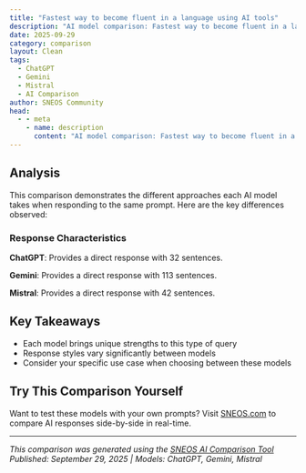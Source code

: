 ```yaml
---
title: "Fastest way to become fluent in a language using AI tools"
description: "AI model comparison: Fastest way to become fluent in a language using AI tools..."
date: 2025-09-29
category: comparison
layout: Clean
tags:
  - ChatGPT
  - Gemini
  - Mistral
  - AI Comparison
author: SNEOS Community
head:
  - - meta
    - name: description
      content: "AI model comparison: Fastest way to become fluent in a language using AI tools..."
---
```


<ChatComparison
  title="Fastest way to become fluent in a language using AI tools"
  prompt="Fastest way to become fluent in a language using AI tools"
  :responses='{"ChatGPT": "Becoming fluent in a language quickly using AI tools is definitely achievable with focused strategies and the right resources. Here\u2019s a step-by-step approach leveraging AI technologies:\n\n### 1. **Personalized Learning with AI Tutors**\n- Use AI-powered language learning apps like **Duolingo**, **Babbel**, or **Busuu** that adapt to your level and progress.\n- For more interactive conversation practice, try **ChatGPT** or specialized AI chatbots that can simulate real-life dialogues in the target language.\n \n### 2. **Immersive Practice with AI Translation \u0026 Writing Tools**\n- Write essays, messages, or journal entries and use tools like **Grammarly** (supports multiple languages) or **DeepL Write** to get real-time feedback on grammar and style.\n- Use **Google Translate** or **DeepL** to check your understanding of new vocabulary and phrases.\n\n### 3. **Speaking Practice with AI Speech Recognition**\n- Use language learning apps or platforms that use AI speech recognition (e.g. **Rosetta Stone**, **Mondly**) to practice pronunciation.\n- Use AI voice assistants (like Siri, Alexa, or Google Assistant) set to your target language to practice speaking and understanding commands.\n\n### 4. **Content Consumption \u0026 Generation**\n- Use AI to generate customized reading or listening materials based on your current level and interests (e.g., ask ChatGPT to create stories or dialogues).\n- Listen to AI-generated podcasts or practice with AI-curated videos with subtitles to improve listening skills.\n\n### 5. **Regular Conversation Practice**\n- Schedule regular speaking sessions with AI chatbots that can engage in free-form conversation.\n- Use AI to simulate different scenarios (travel, business, casual) to prepare for real-world conversations.\n\n### 6. **Spaced Repetition via AI Flashcards**\n- Use apps like **Anki** or **Memrise** enhanced with AI to optimize spaced repetition schedules for vocabulary retention.\n\n### Sample Daily Routine with AI Tools:\n- **Morning**: 20 minutes Duolingo or Babbel for vocabulary and grammar.\n- **Afternoon**: Write a journal entry, then get feedback with Grammarly or DeepL Write.\n- **Evening**: Practice speaking with Mondly or chat with ChatGPT in the target language.\n- **Night**: Listen to AI-generated podcasts or watch videos with subtitles.\n\n---\n\n### Tips for Maximizing Fluency:\n- **Immerse yourself:** Change your phone and social media platforms to the target language.\n- **Consistent practice:** Daily exposure and active use are key.\n- **Mix skills:** Balance reading, writing, speaking, and listening.\n- **Get immediate feedback:** AI tools can provide instant corrections, accelerating learning.\n- **Set goals:** Use AI tools to track progress and tailor lessons to your weaknesses.\n\nBy combining these AI-powered strategies and tools, you can drastically speed up your journey to fluency in a new language.", "Gemini": "Okay, let\u0027s break down the fastest way to language fluency using AI tools. There\u0027s no magic bullet, and fluency is a journey, but AI can significantly accelerate your progress. This combines structured learning with immersive practice and personalized feedback:\n\n**Core Principles for Rapid Progress:**\n\n* **Consistency is Key:** Even 15-30 minutes per day is better than sporadic marathon sessions.\n* **Active Learning:** Don\u0027t just passively consume content. Speak, write, interact, and engage actively.\n* **Focus on Comprehensible Input:** Choose materials that are challenging but not overwhelming. You should understand the *gist* even if you don\u0027t know every word.\n* **Prioritize Speaking and Listening:** Fluency is primarily about being able to communicate effectively.\n* **Embrace Mistakes:** They are learning opportunities. Don\u0027t be afraid to make them!\n* **Personalize Your Learning:** Leverage AI to tailor the learning path to your interests, goals, and learning style.\n* **Use AI Tools Strategically:** Don\u0027t rely on them *solely*, but integrate them to boost specific skills.\n\n**A Step-by-Step Plan Using AI:**\n\n1. **Assessment and Goal Setting (First 1-2 Weeks):**\n\n * **Level Assessment:** Use AI-powered placement tests on language learning platforms (Duolingo, Babbel, Memrise, Rosetta Stone) or dedicated level assessment tools. This establishes your baseline.\n * **Define Fluency:** What does \u0022fluent\u0022 mean to you? (e.g., conversational fluency for travel, business proficiency, reading novels). Be specific.\n * **Set SMART Goals:**\n * **Specific:** \u0022I will be able to order food confidently in a restaurant in [target language country].\u0022\n * **Measurable:** \u0022I will learn 5 new words per day.\u0022\n * **Achievable:** \u0022I will practice speaking for 15 minutes each day.\u0022\n * **Relevant:** Align your goals with your personal interests and needs.\n * **Time-bound:** \u0022I will be able to hold a 5-minute conversation on a familiar topic in 3 months.\u0022\n\n2. **Structured Learning Foundation (Ongoing, Adjust as Needed):**\n\n * **Choose a Core Language Learning Platform:**\n * **Duolingo:** Great for beginners, gamified, good for vocabulary and basic grammar. Use its AI powered \u0022Practice Hub\u0022 to get personalized feedback on how to improve.\n * **Babbel:** More structured than Duolingo, focuses on practical conversations.\n * **Memrise:** Excellent for vocabulary memorization using spaced repetition (especially with user-created courses).\n * **Rosetta Stone:** Immersive approach, focusing on associating words with images and sounds.\n * **Consider a combination.** Use one as your main curriculum, and others to supplement and reinforce.\n * **AI-Powered Grammar Checkers \u0026 Tutors:**\n * **Grammarly:** Helps with writing accuracy, tone, and clarity. Use it to check your written exercises.\n * **LanguageTool:** Another excellent grammar and style checker, often preferred for its open-source nature.\n * **ChatGPT (or similar LLM):** You can prompt for grammar explanations. For example: \u0022Explain the use of the subjunctive mood in Spanish with examples.\u0022 Critically evaluate the AI output.\n * **WolframAlpha:** Can be used for complex grammar questions, especially related to syntax and sentence structure.\n * **Focus on Core Grammar \u0026 Vocabulary:** Don\u0027t try to learn everything at once. Prioritize the most common and essential elements.\n\n3. **Immersive Practice (Daily):** This is where AI really shines.\n\n * **AI-Powered Language Exchange \u0026 Conversation:**\n * **TalkPal:** Specifically designed for AI-driven language practice. Offers various conversation scenarios and provides feedback.\n * **ELSA Speak:** Focuses on pronunciation using AI to analyze your speech and give real-time corrections. (Great for minimizing accent issues early on.)\n * **RealTalk:** A free, open-source, privacy-focused conversational AI.\n * **Character AI or Replika:** Create AI characters with specific backstories and practice conversational skills with them.\n * **AI-Driven Content Generation:**\n * **ChatGPT/Bard:**\n * \u0022Create a short story in [target language] about [topic I\u0027m interested in] at a [A1/A2/B1 etc.] level.\u0022\n * \u0022Generate a dialogue between two people discussing [topic] in [language].\u0022\n * Use these generated texts for reading comprehension and vocabulary acquisition.\n * **AI-Powered Subtitle Generation \u0026 Translation:**\n * **YouTube\u0027s auto-generated captions:** Use YouTube videos in your target language with auto-generated subtitles (often surprisingly good).\n * **VLC Media Player:** Can load external subtitle files or search for them online.\n * **DeepL Translator or Google Translate (with caution):** Use these to translate subtitles when needed, but don\u0027t rely on them excessively. Try to understand the context first.\n * **AI Text-to-Speech (TTS) and Speech-to-Text (STT):**\n * **NaturalReaders, Google Translate, Amazon Polly, Microsoft Azure TTS:** Listen to text in your target language. Use TTS to practice pronunciation by reading aloud along with the AI voice.\n * **Google Translate, Otter.ai, Descript:** Dictate in your target language and use STT to check your accuracy. This helps with both speaking and writing.\n\n4. **Personalized Learning \u0026 Feedback (Regularly):**\n\n * **Identify Weak Areas:** Pay attention to what you struggle with most (grammar, pronunciation, vocabulary related to specific topics).\n * **AI-Powered Personalized Learning:**\n * Many language learning platforms now use AI to personalize your learning path based on your progress and weaknesses.\n * Look for platforms that offer adaptive learning, spaced repetition, and targeted exercises.\n * **Seek Feedback from Native Speakers (Important!):**\n * **italki, HelloTalk, Tandem:** Connect with native speakers for conversation practice and feedback. While AI can provide some feedback, human interaction is crucial for nuanced corrections and cultural insights.\n * **Use AI-generated content (essays, dialogues) as prompts for conversations with native speakers.** Ask them to critique your work.\n * **Use AI to Summarize \u0026 Extract Key Information:**\n * Use tools like Summarize.tech to quickly summarize long articles or videos in your target language. This helps you grasp the main ideas without getting bogged down in details.\n * **AI-powered Flashcard Generation:**\n * Quizlet, Anki or similar.\n * Feed an AI tool like ChatGPT a text in the target language, and ask it to generate flashcards based on key vocabulary and concepts.\n\n5. **Maintain Motivation \u0026 Track Progress:**\n\n * **Set Achievable Milestones:** Celebrate small victories to stay motivated.\n * **Keep a Language Learning Journal:** Track your progress, note new vocabulary, and reflect on your learning experience.\n * **Immerse Yourself in the Culture:** Watch movies, listen to music, read books, and follow social media accounts in your target language. This makes learning more enjoyable and helps you understand the cultural context.\n * **Regularly Review and Revise:** Don\u0027t just learn new things; revisit and reinforce what you\u0027ve already learned.\n\n**Example Workflow for a Day:**\n\n1. **(15 minutes) Duolingo/Babbel:** Complete a lesson.\n2. **(15 minutes) TalkPal:** Practice a conversation scenario.\n3. **(15 minutes) Read a short article** generated by Chat GPT on a topic of interest and use TTS to listen.\n4. **(15 minutes) Review vocabulary** with Memrise or Anki.\n\n**Important Considerations:**\n\n* **AI is a tool, not a replacement for human learning.** You still need to put in the effort to study, practice, and engage with the language.\n* **Be critical of AI output.** AI can make mistakes, especially in translation and grammar. Always double-check with reliable sources or native speakers.\n* **Don\u0027t become overly reliant on translation tools.** Focus on understanding the language directly, rather than relying on a crutch.\n* **Prioritize active recall over passive memorization.** Actively try to remember and use new words and grammar structures.\n* **Experiment with different AI tools to find what works best for you.** There is no one-size-fits-all solution.\n\n**Specific AI Tools to Investigate Further:**\n\n* **TalkPal:** AI language tutor.\n* **ELSA Speak:** Pronunciation training.\n* **Character AI:** Conversation practice with AI characters.\n* **DeepL Translator:** High-quality translation (use sparingly).\n* **ChatGPT/Bard:** Content generation, grammar explanations, conversation practice.\n* **Memrise/Anki:** Spaced repetition vocabulary learning.\n* **NaturalReaders:** Text-to-speech.\n* **Otter.ai:** Speech-to-text.\n\nBy combining a structured learning approach with the power of AI, you can create a personalized and highly effective language learning experience that accelerates your progress towards fluency. Good luck!\n", "Mistral": "Becoming fluent in a language quickly using AI tools involves a combination of structured learning, immersive practice, and leveraging advanced technology. Here are some steps and tools that can help you achieve this:\n\n### 1. **Set Clear Goals**\n - **Define Your Objectives:** Determine why you want to learn the language and set specific, measurable goals.\n - **Create a Study Plan:** Outline a daily or weekly schedule for learning and practicing.\n\n### 2. **Use Language Learning Apps**\n - **Duolingo:** Offers gamified lessons in multiple languages.\n - **Babbel:** Focuses on conversational skills and grammar.\n - **Rosetta Stone:** Provides immersive learning experiences.\n - **Memrise:** Combines spaced repetition with real-life content.\n\n### 3. **Leverage AI-Powered Tools**\n - **Grammarly:** Helps with grammar and writing skills.\n - **iTalki:** Connects you with native speakers for language exchange and tutoring.\n - **HelloTalk:** A language exchange app that uses AI to correct your messages.\n - **Lingvist:** Uses AI to adapt to your learning pace and style.\n\n### 4. **Immerse Yourself in the Language**\n - **Watch Movies and TV Shows:** Use platforms like Netflix with language learning extensions like Language Learning with Netflix.\n - **Listen to Podcasts:** Find podcasts in the target language.\n - **Read Books and Articles:** Use tools like LingQ to read and learn new vocabulary.\n\n### 5. **Practice Speaking**\n - **Speechling:** Focuses on pronunciation and speaking practice.\n - **Tandem:** Connects you with native speakers for language exchange.\n - **Google Translate:** Use the conversation mode to practice speaking and get real-time feedback.\n\n### 6. **Use AI Tutors and Chatbots**\n - **Mondly:** Offers AI-powered speech recognition and conversation practice.\n - **Replika:** An AI chatbot that can help you practice conversational skills.\n - **Cleverbot:** Another AI chatbot for practicing conversations.\n\n### 7. **Join Online Communities**\n - **Reddit:** Subreddits like r/languagelearning can provide support and resources.\n - **Language Learning Forums:** Websites like WordReference and Lang-8 offer community support.\n\n### 8. **Track Your Progress**\n - **Anki:** A flashcard app that uses spaced repetition to help you remember vocabulary.\n - **Quizlet:** Offers a variety of study modes and flashcards.\n\n### 9. **Engage in Real-Life Conversations**\n - **Meetup:** Join language exchange groups in your area.\n - **Couchsurfing:** Connect with travelers and locals to practice the language.\n\n### 10. **Stay Consistent**\n - **Daily Practice:** Even a few minutes a day can make a big difference.\n - **Review Regularly:** Regularly review what you\u0027ve learned to reinforce your knowledge.\n\n### Additional Tips:\n- **Use AI Translation Tools:** Tools like DeepL and Google Translate can help you understand and translate text quickly.\n- **Join Online Classes:** Platforms like Coursera and Udemy offer language courses.\n- **Practice Writing:** Use tools like Grammarly to improve your writing skills.\n\nBy combining these tools and strategies, you can create a comprehensive and efficient language learning plan that leverages the power of AI to help you become fluent more quickly."}' 
  published-date="16:28"
/>

## Analysis

This comparison demonstrates the different approaches each AI model takes when responding to the same prompt. Here are the key differences observed:

### Response Characteristics

**ChatGPT**: Provides a direct response with 32 sentences. 

**Gemini**: Provides a direct response with 113 sentences. 

**Mistral**: Provides a direct response with 42 sentences. 

## Key Takeaways

- Each model brings unique strengths to this type of query
- Response styles vary significantly between models
- Consider your specific use case when choosing between these models

## Try This Comparison Yourself

Want to test these models with your own prompts? Visit [SNEOS.com](https://sneos.com) to compare AI responses side-by-side in real-time.

---

*This comparison was generated using the [SNEOS AI Comparison Tool](https://sneos.com)*
*Published: September 29, 2025 | Models: ChatGPT, Gemini, Mistral*
